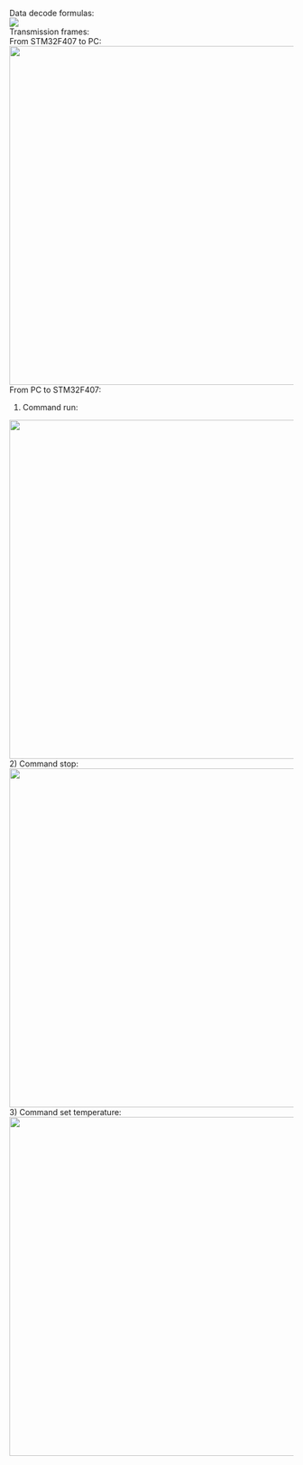 Data decode formulas:  
<img src="https://github.com/thotranhuu99/SHT30/blob/master/Images/Formulas.png">  
Transmission frames:  
From STM32F407 to PC:  
<img src="https://github.com/thotranhuu99/SHT30/blob/master/Images/Frame_1.png" width="600">
From PC to STM32F407:  
1) Command run:  
<img src="https://github.com/thotranhuu99/SHT30/blob/master/Images/Frame_2.png" width="600">  
2) Command stop:  
<img src="https://github.com/thotranhuu99/SHT30/blob/master/Images/Frame_3.png" width="600">  
3) Command set temperature:  
<img src="https://github.com/thotranhuu99/SHT30/blob/master/Images/Frame_4.png" width="600">  
